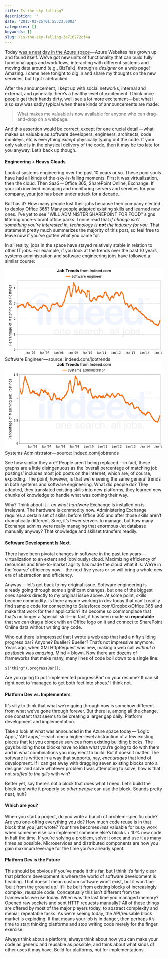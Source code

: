 ```yaml
---
title: Is the sky falling?
description: ''
date: '2015-03-25T01:55:23.000Z'
categories: []
keywords: []
slug: /is-the-sky-falling-3e716272cf4a
---
```


Today [was a neat day in the Azure space](http://weblogs.asp.net/scottgu/announcing-the-new-azure-app-service) — Azure Websites has grown up and found itself. We’ve got new units of functionality that can build fully functional apps and workflows, interacting with different systems and moving data around (e.g., BizTalk), through a _designer_ on a web page! Amazing. I came here tonight to dig in and share my thoughts on the new services, but I got sidetracked.

After the announcement, I kept up with social networks, internal and external, and generally there’s a healthy level of excitement. I think once people get their hands dirty, we’ll see a lot more excitement — but what I also saw was sadly typical when these kinds of announcements are made:

> What makes me valuable is now available for anyone who can drag-and-drop on a webpage.

And this assertion would be correct, except for one crucial detail — what makes us valuable as software developers, engineers, architects, code monkeys, etc is everything _except_ physically typing out the code. If your only value is in the physical delivery of the code, then it may be too late for you anyway. Let’s back up though.

#### Engineering + Heavy Clouds

Look at systems engineering over the past 10 years or so. These poor souls have had all kinds of the-sky-is-falling moments. First it was virtualization, then the cloud. Then SaaS — Office 365, SharePoint Online, Exchange. If your job involved managing and monitoring servers and services for your company, your job has been under attack for a decade..

But has it? How many people lost their jobs because their company elected to deploy Office 365? Many people adapted existing skills and learned new ones. I’ve yet to see "WILL ADMINISTER SHAREPOINT FOR FOOD" signs littering once-vibrant office parks. I once read that _if change isn’t something you’re interested in, technology is_ **_not_** _the industry for you._ That statement pretty much summarizes the majority of this post, so feel free to leave now if you’ve gotten what you came for.

In all reality, jobs in the space have stayed relatively stable in relation to other IT jobs. For example, if you look at the trends over the past 10 years, systems administration and software engineering jobs have followed a similar course:

![Software Engineer — source: indeed.com/jobtrendsSoftware Engineer - source: indeed.com/jobtrends](/img/0_EBUXlEjssojnM5xl.png)
Software Engineer — source: indeed.com/jobtrends![Systems Administrator — source: indeed.com/jobtrendsSystems Administrator - source: indeed.com/jobtrends](/img/0_YR8yS6hQQ8EPOO_X.png)
Systems Administrator — source: indeed.com/jobtrends

See how similar they are? People aren’t being replaced — in fact, these graphs are a little disingenuous as the ‘overall percentage of matching job postings’ includes most job posts on the internet, which are, of course, exploding. The point, however, is that we’re seeing the same general trends in both systems and software engineering. What did people do? They adapted, they translated existing skills into new platforms, they learned new chunks of knowledge to handle what was coming their way.

Why? Think about it — _on what hardware_ Exchange is installed on is irrelevant. The hardware is commodity now. Administering Exchange requires a certain set of skills; before Office 365 and after those skills aren’t dramatically different. Sure, it’s fewer servers to manage, but how many Exchange admins were really managing that enormous Jet database manually anyway? That knowledge and skillset transfers readily.

#### Software Development Is Next.

There have been pivotal changes in software in the past ten years — virtualization to an extent and (obviously) cloud. Maximizing efficiency of resources and time-to-market agility has made the cloud what it is. We’re in the ‘coarse’ efficiency now — the next five years or so will bring a whole new era of abstraction and efficiency.

Anyway — let’s get back to my original issue. Software engineering is already going through some significant changes, but one of the biggest ones speaks directly to my original issue above. At some point, skills become commodity. Is there anyone working in dev today that can’t readily find sample code for connecting to Salesforce.com/Dropbox/Office 365 and make that work for their application? It’s become so commonplace that that’s no longer a ‘special’ skill — in fact, it has been made so **repeatable** that we can drag a block with an Office logo on it and connect to SharePoint Online data without writing _any_ code.

Who out there is impressed that I wrote a web app that had a nifty sliding progress bar? Anyone? Bueller? Bueller? That’s not impressive anymore. Years ago, when XMLHttpRequest was new, making a web call _without a postback_ was _amazing._ Mind = blown. Now there are dozens of frameworks that make many, many lines of code boil down to a single line:

`$("thing").progressBar();`

Are you going to put ‘implemented progressBar’ on your resume? It can sit right next to ‘managed to get both feet into shoes.’ I think not.

#### Platform Dev vs. Implementers

It’s silly to think that what we’re going through now is somehow different from what we’ve gone through forever. But there is, among all the change, one constant that seems to be creating a larger gap daily. Platform development and implementation.

Take a look at what was announced in the Azure space today — ‘Logic Apps,’ ‘API apps,’ — each one a higher-level abstraction of a few existing pieces that let you compose services from existing building blocks. The guys building those blocks have no idea what you’re going to do with them and in what combinations you may elect to build. But it doesn’t matter. The software is written in a way that supports, nay, _encourages_ that kind of development. If I can get away with dragging seven existing blocks onto a designer and solve whatever problem I was attempting to solve, how is that not _stuffed to the gills_ with win?

Better yet, say there’s not a block that does what I need. Let’s build the block _and_ write it properly so _other people_ can use the block. Sounds pretty neat, huh?

#### Which are you?

When you start a project, do you write a bunch of problem-specific code? Are you one-offing everything you do? How much code reuse is in that block that you just wrote? Your time becomes _less_ valuable for busy work when someone else can implement someone else’s blocks + 10% new code in half the time. If you’re solving a problem, solve it once and use it as many times as possible. Microservices and distributed components are how you gain maximum leverage for the time you’ve already spent.

#### Platform Dev is the Future

This should be obvious if you’ve made it this far, but I think it’s fairly clear that platform development is where the world of software development is heading. That doesn’t mean custom software won’t exist, but it won’t be ‘built from the ground up.’ It’ll be built from existing blocks of increasingly complex, reusable code. Conceptually this isn’t different from the frameworks we use today. When was the last time you managed memory? Opened raw sockets and sent HTTP requests manually? All of these things are offered by most of the major players today, to abstract complexity and menial, repeatable tasks. As we’re seeing today, the API/reusable block market is exploding. If that means your job is in danger, then perhaps it’s time to start thinking platforms and stop writing code merely for the finger exercise.

Always think about a platform, always think about how you can make your code as generic and reusable as possible, and think about what kinds of other uses it may have. Build for platforms, not for implementations.
